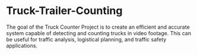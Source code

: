 # Truck-Trailer-Counting
The goal of the Truck Counter Project is to create an efficient and accurate system capable of detecting and counting trucks in video footage. This can be useful for traffic analysis, logistical planning, and traffic safety applications.
